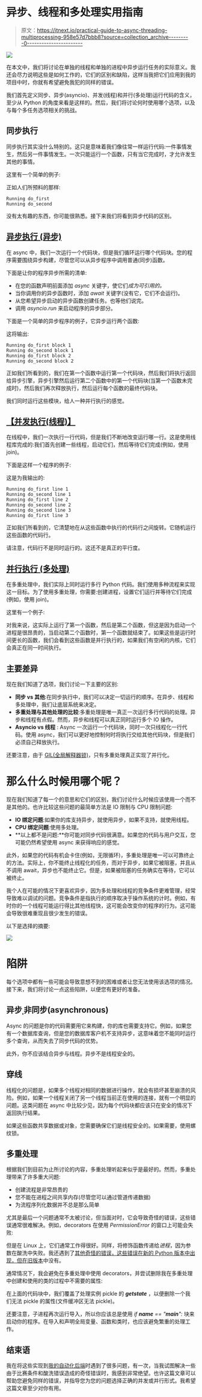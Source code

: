 # 异步、线程和多处理实用指南

> 原文：<https://itnext.io/practical-guide-to-async-threading-multiprocessing-958e57d7bbb8?source=collection_archive---------0----------------------->

![](img/4dd7a192078753e2571395a48842e3f7.png)

在本文中，我们将讨论在单独的线程和单独的进程中异步运行任务的实际意义。我还会尽力说明这些是如何工作的，它们的区别和缺陷，这样当我把它们应用到我的项目中时，你就有希望避免我犯的同样的错误。

我们首先定义同步、异步(asyncio)、并发(线程)和并行(多处理)运行代码的含义，至少从 Python 的角度来看是这样的。然后，我们将讨论何时使用哪个选项，以及与每个多任务选项相关的挑战。

## **同步执行**

同步执行其实没什么特别的。这只是意味着我们像往常一样运行代码:一件事情发生，然后另一件事情发生。一次只能运行一个函数，只有当它完成时，才允许发生其他的事情。

这里有一个简单的例子:

正如人们所预料的那样:

```
Running do_first
Running do_second
```

没有太有趣的东西，你可能很熟悉。接下来我们将看到异步代码的区别。

## [**异步执行** **(异步)**](https://docs.python.org/3/library/asyncio.html)

在 async 中，我们一次运行一个代码块，但是我们循环运行哪个代码块。您的程序需要围绕异步构建，尽管您可以从异步程序中调用普通(同步)函数。

下面是让你的程序异步所需的清单:

*   在您的函数声明前面添加 *async* 关键字，使它们*成为可引用的。*
*   当你调用你的异步函数时，添加 *await* 关键字(没有它，它们不会运行)。
*   从您希望异步启动的异步函数创建任务。也等他们说完。
*   调用 *asyncio.run* 来启动程序的异步部分。

下面是一个简单的异步程序的例子，它异步运行两个函数:

这将输出:

```
Running do_first block 1
Running do_second block 1
Running do_first block 2
Running do_second block 2
```

正如我们所看到的，我们在第一个函数中运行第一个代码块，然后我们将执行返回给异步引擎，异步引擎然后运行第二个函数中的第一个代码块(当第一个函数未完成时)，然后我们再次释放执行，然后运行每个函数的最终代码块。

我们同时运行这些模块，给人一种并行执行的感觉。

## [**【并发执行(线程)】**](https://docs.python.org/3/library/threading.html)

在线程中，我们一次执行一行代码，但是我们不断地改变运行哪一行。这是使用线程库完成的:我们首先创建一些线程，启动它们，然后等待它们完成(例如，使用 join)。

下面是这样一个程序的例子:

这是为我输出的:

```
Running do_first line 1
Running do_second line 1
Running do_first line 2
Running do_second line 2
Running do_second line 3
Running do_first line 3
```

正如我们所看到的，它清楚地在从这些函数中执行的代码行之间旋转。它随机运行这些函数的代码行。

请注意，代码行不是同时运行的。这还不是真正的平行度。

## [**并行执行** **(多处理)**](https://docs.python.org/3/library/multiprocessing.html)

在多重处理中，我们实际上同时运行多行 Python 代码。我们使用多种流程来实现这一目标。为了使用多重处理，你需要:创建进程，设置它们运行并等待它们完成(例如，使用 join)。

这里有一个例子:

对我来说，这实际上运行了第一个函数，然后是第二个函数，但这是因为启动一个进程是很昂贵的，当启动第二个函数时，第一个函数就结束了。如果这些是运行时间更长的函数，我们会看到这些函数是并行执行的，如果我们有空闲的内核，它们会真正在同一时间执行。

## 主要差异

现在我们知道了选项，我们讨论一下主要的区别:

*   **同步 vs 其他**:在同步执行中，我们可以决定一切运行的顺序。在异步、线程和多处理中，我们让底层系统来决定。
*   **多重处理与其他处理的比较**:多重处理是唯一真正一次运行多行代码的处理。异步和线程有点假。然而，异步和线程可以真正同时运行多个 IO 操作。
*   **Asyncio vs 线程** : Async 一次运行一个代码块，同时一次只线程化一行代码。使用 async，我们可以更好地控制何时将执行交给其他代码块，但是我们必须自己释放执行。

还要注意，由于 [GIL(全局解释器锁)](https://wiki.python.org/moin/GlobalInterpreterLock)，只有多重处理真正实现了并行化。

# 那么什么时候用哪个呢？

现在我们知道了每一个的意思和它们的区别，我们讨论什么时候应该使用一个而不是其他的。也许比较这些问题的最简单方法是 IO 限制与 CPU 限制问题:

*   **IO 绑定问题**:如果你的库支持异步，就使用异步，如果不支持，就使用线程。
*   **CPU 绑定问题**:使用多处理。
*   **以上都不是问题:**你可能对同步代码很满意。如果您的代码与用户交互，您可能仍然希望使用 async 来获得响应的感觉。

此外，如果您的代码有机会卡住(例如，无限循环)，多重处理是唯一可以可靠终止的方法。实际上，你不能终止线程化的任务，而对于异步，如果它被阻塞，并且从不调用 await，异步也不能终止它。但是，如果被阻塞的任务确实在等待，它可以被终止。

我个人在可能的情况下更喜欢异步，因为多处理和线程的竞争条件更难管理，经常导致难以调试的问题。竞争条件是指执行的顺序取决于操作系统的计时。例如，有时你的一个线程可能运行得比其他线程快，这可能会改变你的程序的行为。这可能会导致很难重现且很少发生的错误。

以下是选择的摘要:

![](img/1774b8c44d5535f366687d3d58a79e7d.png)

# 陷阱

每个选项中都有一些可能会导致意想不到的困难或者让您无法使用该选项的情况。接下来，我们将讨论一点这些陷阱，以便您有更好的准备。

## 异步ˌ非同步(asynchronous)

Async 的问题是你的代码需要用它来构建，你的库也需要支持它。例如，如果您有一个数据库查询，但是您的数据库客户机不支持异步，这意味着您不能同时运行多个查询，从而失去了同步代码的优势。

此外，你不应该结合异步与线程。异步不是线程安全的。

## 穿线

线程化的问题是，如果多个线程对相同的数据进行操作，就会有损坏甚至崩溃的风险。例如，如果一个线程关闭了另一个线程当前正在使用的连接，就有一个明显的问题。这类问题在 async 中比较少见，因为每个代码块都应该只在安全的情况下返回执行结果。

如果这些函数共享数据或对象，您需要确保它们是线程安全的。如果需要，使用螺纹锁。

## 多重处理

根据我们到目前为止所讨论的内容，多重处理听起来似乎是最好的。然而，多重处理带来了许多重大问题:

*   创建流程是非常昂贵的
*   您不能在进程之间共享内存(尽管您可以通过管道传递数据)
*   为流程序列化数据并不总是那么简单

尤其是最后一个问题通常不太被讨论，但当面对时，它会导致奇怪的错误，这些错误通常很难解决。例如，decorators 在使用 *PermissionError* 的窗口上可能会失败:

但是在 Linux 上，它们通常工作得很好。同样，将修饰函数传递给*进程*，因为参数在酸洗中失败。我还遇到了[其他奇怪的错误，这些错误在新的 Python 版本中出现，但在旧版本](https://stackoverflow.com/a/65749012/13696660)中没有。

通常情况下，我会避免在多重处理中使用 decorators，并尝试删除我在多重处理中创建和使用的类的过程中不需要的属性:

在上面的代码块中，我们覆盖了处理实例 pickle 的 *__getstate__* ，以便删除一个我们无法 pickle 的属性(文件缓冲区无法 pickle)。

还要注意，子进程再次运行导入，所以你应该总是使用 *if __name__ == "__main__":* 块来启动你的程序。在导入和声明全局变量、函数和类时，也应该避免繁重的处理工作。

## 结束语

我在将这些实现到[我的自动化后端](https://rocketry.readthedocs.io/)时遇到了很多问题，有一次，当我试图解决一些由于比赛条件和酸洗错误造成的奇怪错误时，我感到非常绝望。也许这篇文章可以帮助您避免同样的错误，并指导您为您的问题选择正确的并发或并行形式。我希望这篇文章至少对你有用。